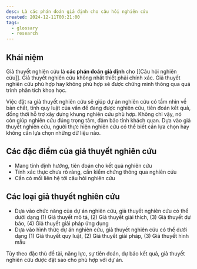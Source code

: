 ```yaml
---
desc: Là các phán đoán giả định cho câu hỏi nghiên cứu
created: 2024-12-11T00:21:00
tags:
  - glossary
  - research
---
```

## Khái niệm

Giả thuyết nghiên cứu là **các phán đoán giả định** cho [[Câu hỏi nghiên cứu]]. Giả thuyết nghiên cứu không nhất thiết phải chính xác. Giả thuyết nghiên cứu phù hợp hay không phù hợp sẽ được chứng minh thông qua quá trình phân tích khoa học.

Việc đặt ra giả thuyết nghiên cứu sẽ giúp dự án nghiên cứu có tầm nhìn về bản chất, tính quy luật của vấn đề đang được nghiên cứu, tiên đoán kết quả, đồng thời hỗ trợ xây dựng khung nghiên cứu phù hợp. Không chỉ vậy, nó còn giúp nghiên cứu đúng trọng tâm, đảm bảo tính khách quan. Dựa vào giả thuyết nghiên cứu, người thực hiện nghiên cứu có thể biết cần lựa chọn hay không cần lựa chọn những dữ liệu nào.

## Các đặc điểm của giả thuyết nghiên cứu

- Mang tính định hướng, tiên đoán cho kết quả nghiên cứu
- Tính xác thực chưa rõ ràng, cần kiểm chứng thông qua nghiên cứu
- Cần có mối liên hệ tới câu hỏi nghiên cứu

## Các loại giả thuyết nghiên cứu

- Dựa vào chức năng của dự án nghiên cứu, giả thuyết nghiên cứu có thể dưới dạng (1) Giả thuyết mô tả, (2) Giả thuyết giải thích, (3) Giả thuyết dự báo, (4) Giả thuyết giải pháp ứng dụng
- Dựa vào hình thức dự án nghiên cứu, giả thuyết nghiên cứu có thể dưới dạng (1) Giả thuyết quy luật, (2) Giả thuyết giải pháp, (3) Giả thuyết hình mẫu

Tùy theo đặc thù đề tài, năng lực, sự tiên đoán, dự báo kết quả, giả thuyết nghiên cứu được đặt sao cho phù hợp với dự án.